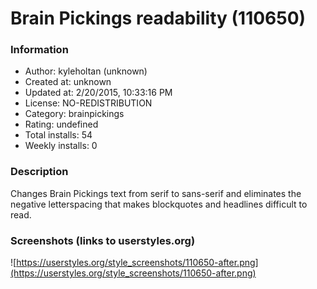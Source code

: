 # Brain Pickings readability (110650)

### Information
- Author: kyleholtan (unknown)
- Created at: unknown
- Updated at: 2/20/2015, 10:33:16 PM
- License: NO-REDISTRIBUTION
- Category: brainpickings
- Rating: undefined
- Total installs: 54
- Weekly installs: 0


### Description
Changes Brain Pickings text from serif to sans-serif and eliminates the negative letterspacing that makes blockquotes and headlines difficult to read.


### Screenshots (links to userstyles.org)
![https://userstyles.org/style_screenshots/110650-after.png](https://userstyles.org/style_screenshots/110650-after.png)


